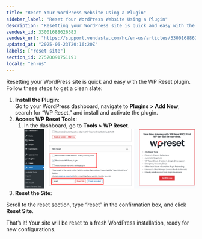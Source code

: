 ```yaml
---
title: "Reset Your WordPress Website Using a Plugin"
sidebar_label: "Reset Your WordPress Website Using a Plugin"
description: "Resetting your WordPress site is quick and easy with the WP Reset plugin. Follow these steps to get a clean slate: \n \n \n Install the Plugin : Go to your WordPr"
zendesk_id: 33001688626583
zendesk_url: "https://support.vendasta.com/hc/en-us/articles/33001688626583-Reset-Your-WordPress-Website-Using-a-Plugin"
updated_at: "2025-06-23T20:16:20Z"
labels: ["reset site"]
section_id: 27570091751191
locale: "en-us"
---
```


Resetting your WordPress site is quick and easy with the WP Reset plugin. Follow these steps to get a clean slate:

1.  **Install the Plugin**:  
    Go to your WordPress dashboard, navigate to **Plugins > Add New**, search for “WP Reset,” and install and activate the plugin.
2.  **Access WP Reset Tools**:
    1.  In the dashboard, go to **Tools > WP Reset**. ![How To Reset a WordPress Website (Plugin+Manually) - weDevs](./img/33001688626583-94250bbb40.png) 
3.  **Reset the Site**:

Scroll to the reset section, type “reset” in the confirmation box, and click **Reset Site**.  
  

That’s it! Your site will be reset to a fresh WordPress installation, ready for new configurations.
